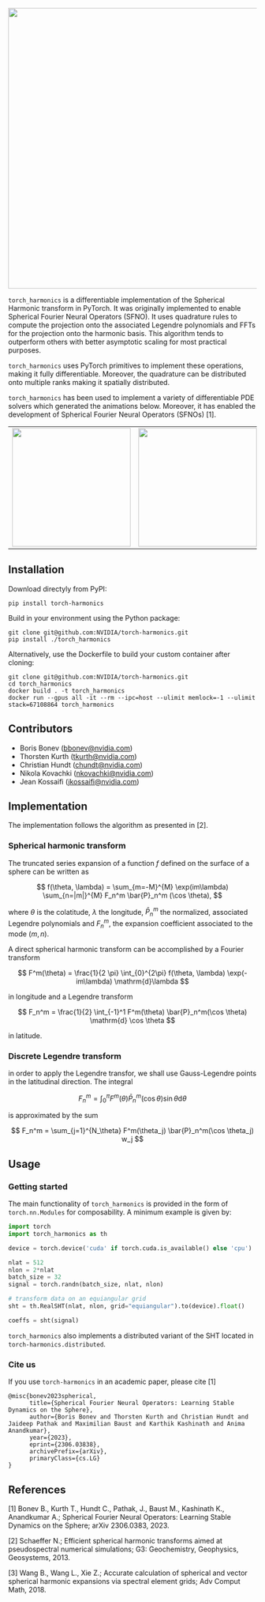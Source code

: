<!-- 
SPDX-FileCopyrightText: Copyright (c) 2022 The torch-harmonics Authors. All rights reserved.

SPDX-License-Identifier: BSD-3-Clause
 
Redistribution and use in source and binary forms, with or without
modification, are permitted provided that the following conditions are met:

1. Redistributions of source code must retain the above copyright notice, this
   list of conditions and the following disclaimer.
2. Redistributions in binary form must reproduce the above copyright notice,
   this list of conditions and the following disclaimer in the documentation
   and/or other materials provided with the distribution.

3. Neither the name of the copyright holder nor the names of its
   contributors may be used to endorse or promote products derived from
   this software without specific prior written permission.

THIS SOFTWARE IS PROVIDED BY THE COPYRIGHT HOLDERS AND CONTRIBUTORS "AS IS"
AND ANY EXPRESS OR IMPLIED WARRANTIES, INCLUDING, BUT NOT LIMITED TO, THE
IMPLIED WARRANTIES OF MERCHANTABILITY AND FITNESS FOR A PARTICULAR PURPOSE ARE
DISCLAIMED. IN NO EVENT SHALL THE COPYRIGHT HOLDER OR CONTRIBUTORS BE LIABLE
FOR ANY DIRECT, INDIRECT, INCIDENTAL, SPECIAL, EXEMPLARY, OR CONSEQUENTIAL
DAMAGES (INCLUDING, BUT NOT LIMITED TO, PROCUREMENT OF SUBSTITUTE GOODS OR
SERVICES; LOSS OF USE, DATA, OR PROFITS; OR BUSINESS INTERRUPTION) HOWEVER
CAUSED AND ON ANY THEORY OF LIABILITY, WHETHER IN CONTRACT, STRICT LIABILITY,
OR TORT (INCLUDING NEGLIGENCE OR OTHERWISE) ARISING IN ANY WAY OUT OF THE USE
OF THIS SOFTWARE, EVEN IF ADVISED OF THE POSSIBILITY OF SUCH DAMAGE.
-->

<p align="center">
    <img src="https://github.com/NVIDIA/torch-harmonics/blob/main/images/logo/logo.png"  width="568">
</p>

<!-- # torch-harmonics: differentiable harmonic transforms -->

<!-- ## What is torch-harmonics? -->

`torch_harmonics` is a differentiable implementation of the Spherical Harmonic transform in PyTorch. It was originally implemented to enable Spherical Fourier Neural Operators (SFNO). It uses quadrature rules to compute the projection onto the associated Legendre polynomials and FFTs for the projection onto the harmonic basis. This algorithm tends to outperform others with better asymptotic scaling for most practical purposes.

`torch_harmonics` uses PyTorch primitives to implement these operations, making it fully differentiable. Moreover, the quadrature can be distributed onto multiple ranks making it spatially distributed.

`torch_harmonics` has been used to implement a variety of differentiable PDE solvers which generated the animations below. Moreover, it has enabled the development of Spherical Fourier Neural Operators (SFNOs) [1].


<table border="0" cellspacing="0" cellpadding="0">
    <tr>
        <td><img src="https://github.com/NVIDIA/torch-harmonics/blob/main/images/sfno.gif"  width="240"></td>
        <td><img src="https://github.com/NVIDIA/torch-harmonics/blob/main/images/zonal_jet.gif"  width="240"></td>
        <td><img src="https://github.com/NVIDIA/torch-harmonics/blob/main/images/allen-cahn.gif"  width="240"></td>
    </tr>
<!--     <tr>
        <td style="text-align:center; border-style : hidden!important;">Shallow Water Eqns.</td>
        <td style="text-align:center; border-style : hidden!important;">Ginzburg-Landau Eqn.</td>
        <td style="text-align:center; border-style : hidden!important;">Allen-Cahn Eqn.</td>
    </tr>  -->
</table>


## Installation
Download directyly from PyPI:

```
pip install torch-harmonics
```

Build in your environment using the Python package:

```
git clone git@github.com:NVIDIA/torch-harmonics.git
pip install ./torch_harmonics
```

Alternatively, use the Dockerfile to build your custom container after cloning:

```
git clone git@github.com:NVIDIA/torch-harmonics.git
cd torch_harmonics
docker build . -t torch_harmonics
docker run --gpus all -it --rm --ipc=host --ulimit memlock=-1 --ulimit stack=67108864 torch_harmonics
```

## Contributors

 - Boris Bonev (bbonev@nvidia.com)
 - Thorsten Kurth (tkurth@nvidia.com)
 - Christian Hundt (chundt@nvidia.com)
 - Nikola Kovachki (nkovachki@nvidia.com)
 - Jean Kossaifi (jkossaifi@nvidia.com)

## Implementation
The implementation follows the algorithm as presented in [2].

### Spherical harmonic transform

The truncated series expansion of a function $f$ defined on the surface of a sphere can be written as

$$
f(\theta, \lambda) = \sum_{m=-M}^{M} \exp(im\lambda) \sum_{n=|m|}^{M} F_n^m \bar{P}_n^m (\cos \theta),
$$

where $\theta$ is the colatitude, $\lambda$ the longitude, $\bar{P}_n^m$ the normalized, associated Legendre polynomials and $F_n^m$, the expansion coefficient associated to the mode $(m,n)$.

A direct spherical harmonic transform can be accomplished by a Fourier transform

$$
F^m(\theta) = \frac{1}{2 \pi} \int_{0}^{2\pi} f(\theta, \lambda) \exp(-im\lambda)  \mathrm{d}\lambda
$$

in longitude and a Legendre transform

$$
F_n^m = \frac{1}{2} \int_{-1}^1 F^m(\theta) \bar{P}_n^m(\cos \theta)  \mathrm{d} \cos \theta
$$

in latitude.

### Discrete Legendre transform

in order to apply the Legendre transfor, we shall use Gauss-Legendre points in the latitudinal direction. The integral

$$
F_n^m = \int_{0}^\pi F^m(\theta) \bar{P}_n^m(\cos \theta) \sin \theta \mathrm{d} \theta
$$

is approximated by the sum

$$
F_n^m = \sum_{j=1}^{N_\theta} F^m(\theta_j) \bar{P}_n^m(\cos \theta_j) w_j
$$

## Usage

### Getting started

The main functionality of `torch_harmonics` is provided in the form of `torch.nn.Modules` for composability. A minimum example is given by:

```python
import torch
import torch_harmonics as th

device = torch.device('cuda' if torch.cuda.is_available() else 'cpu')

nlat = 512
nlon = 2*nlat
batch_size = 32
signal = torch.randn(batch_size, nlat, nlon)

# transform data on an equiangular grid
sht = th.RealSHT(nlat, nlon, grid="equiangular").to(device).float()

coeffs = sht(signal)
```

`torch_harmonics` also implements a distributed variant of the SHT located in `torch-harmonics.distributed`.

### Cite us

If you use `torch-harmonics` in an academic paper, please cite [1]

```
@misc{bonev2023spherical,
      title={Spherical Fourier Neural Operators: Learning Stable Dynamics on the Sphere}, 
      author={Boris Bonev and Thorsten Kurth and Christian Hundt and Jaideep Pathak and Maximilian Baust and Karthik Kashinath and Anima Anandkumar},
      year={2023},
      eprint={2306.03838},
      archivePrefix={arXiv},
      primaryClass={cs.LG}
}
```

## References

<a id="1">[1]</a> 
Bonev B., Kurth T., Hundt C., Pathak, J., Baust M., Kashinath K., Anandkumar A.;
Spherical Fourier Neural Operators: Learning Stable Dynamics on the Sphere;
arXiv 2306.0383, 2023.

<a id="1">[2]</a> 
Schaeffer N.;
Efficient spherical harmonic transforms aimed at pseudospectral numerical simulations;
G3: Geochemistry, Geophysics, Geosystems, 2013.

<a id="1">[3]</a> 
Wang B., Wang L., Xie Z.;
Accurate calculation of spherical and vector spherical harmonic expansions via spectral element grids;
Adv Comput Math, 2018.
